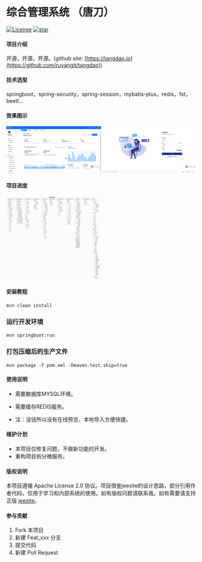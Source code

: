 # 综合管理系统 （唐刀）
[![License](https://img.shields.io/badge/license-Apache%202-4EB1BA.svg)](https://www.apache.org/licenses/LICENSE-2.0.html)       [![star](https://gitee.com/ruyangit/tangdao/badge/star.svg?theme=gray)](https://gitee.com/ruyangit/tangdao/stargazers)

#### 项目介绍
开源，开源，开源。(github site: [https://tangdao.io](https://github.com/ruyangit/tangdao)) 

#### 技术选型
springboot，spring-security，spring-session，mybatis-plus，redis，fst，beetl...

#### 效果图示
<img src="doc/images/vb.png" width="50%" /><img src="doc/images/va.png" width="50%" />

#### 项目进度
<img src="doc/images/ta.png" width="50%" />

#### 安装教程
```
mvn clean install
```

### 运行开发环境
```
mvn springboot:run
```

### 打包压缩后的生产文件
```
mvn package -f pom.xml -Dmaven.test.skip=true
```

#### 使用说明

* 需要数据库MYSQL环境。
* 需要缓存REDIS服务。

* 注：没钱所以没有在线预览，本地导入方便快捷。

#### 维护计划

* 本项目仅修复问题，不做新功能的开发。
* 重构项目拆分微服务。

#### 版权说明
本项目遵循 Apache License 2.0 协议。项目借鉴jeesite的设计思路，部分引用作者代码，仅用于学习和内部系统的使用。如有版权问题请联系我。如有需要请支持正版 <a href="https://gitee.com/thinkgem/jeesite4" target="_blank">jeesite</a>。

#### 参与贡献

1. Fork 本项目
2. 新建 Feat_xxx 分支
3. 提交代码
4. 新建 Pull Request
